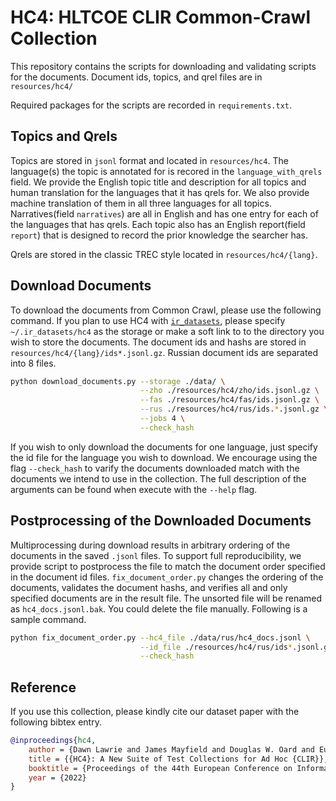 # HC4: HLTCOE CLIR Common-Crawl Collection

This repository contains the scripts for downloading and validating scripts for the documents. 
Document ids, topics, and qrel files are in `resources/hc4/`

Required packages for the scripts are recorded in `requirements.txt`. 

## Topics and Qrels

Topics are stored in `jsonl` format and located in `resources/hc4`. The language(s) the topic is annotated for is recored in the `language_with_qrels` field. We provide the English topic title and description for all topics and human translation for the languages that it has qrels for. We also provide machine translation of them in all three languages for all topics.
Narratives(field `narratives`) are all in English and has one entry for each of the languages that has qrels. 
Each topic also has an English report(field `report`) that is designed to record the prior knowledge the searcher has. 

Qrels are stored in the classic TREC style located in `resources/hc4/{lang}`. 

## Download Documents

To download the documents from Common Crawl, please use the following command.
If you plan to use HC4 with [`ir_datasets`](https://ir-datasets.com/), please specify `~/.ir_datasets/hc4` as the storage or make a soft link to to the directory you wish to store the documents. The document ids and hashs are stored in `resources/hc4/{lang}/ids*.jsonl.gz`. Russian document ids are separated into 8 files. 

```bash
python download_documents.py --storage ./data/ \
                             --zho ./resources/hc4/zho/ids.jsonl.gz \
                             --fas ./resources/hc4/fas/ids.jsonl.gz \
                             --rus ./resources/hc4/rus/ids.*.jsonl.gz \
                             --jobs 4 \
                             --check_hash 
```

If you wish to only download the documents for one language, just specify the id file for the language
you wish to download. 
We encourage using the flag `--check_hash` to varify the documents downloaded match with the 
documents we intend to use in the collection. 
The full description of the arguments can be found when execute with the `--help` flag.

## Postprocessing of the Downloaded Documents

Multiprocessing during download results in arbitrary ordering of the documents in the saved `.jsonl` files. 
To support full reproducibility, we provide script to postprocess the file to match the document order specified in the document id files. 
`fix_document_order.py` changes the ordering of the documents, validates the document hashs, and verifies all and only specified documents are in 
the result file. The unsorted file will be renamed as `hc4_docs.jsonl.bak`. You could delete the file manually. Following is a sample command. 

```bash
python fix_document_order.py --hc4_file ./data/rus/hc4_docs.jsonl \
                             --id_file ./resources/hc4/rus/ids*.jsonl.gz \
                             --check_hash
```

## Reference

If you use this collection, please kindly cite our dataset paper with the following bibtex entry. 

```bibtex
@inproceedings{hc4,
	author = {Dawn Lawrie and James Mayfield and Douglas W. Oard and Eugene Yang},
	title = {{HC4}: A New Suite of Test Collections for Ad Hoc {CLIR}},
	booktitle = {Proceedings of the 44th European Conference on Information Retrieval (ECIR)},
	year = {2022}
}
```

